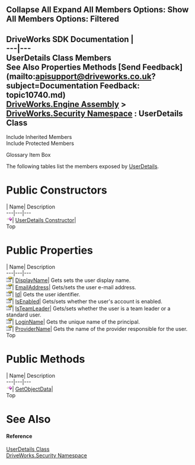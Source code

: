        

 Collapse All Expand All  Members Options: Show All  Members Options: Filtered   
---  
DriveWorks SDK Documentation  |   
---|---  
UserDetails Class Members   
See Also Properties Methods [Send Feedback](mailto:apisupport@driveworks.co.uk?subject=Documentation Feedback: topic10740.md)  
[DriveWorks.Engine Assembly](topic2156.md) > [DriveWorks.Security Namespace](topic10574.md) : UserDetails Class  
---  
  
Include Inherited Members    
Include Protected Members  


Glossary Item Box

The following tables list the members exposed by [UserDetails](topic10740.md).

# Public Constructors

| Name| Description  
---|---|---  
![Public Constructor](dotnetimages/publicConstructor.gif)| [UserDetails Constructor](topic10747.md)|   
Top

# Public Properties

| Name| Description  
---|---|---  
![Public Property](dotnetimages/publicProperty.gif)| [DisplayName](topic10749.md)| Gets sets the user display name.   
![Public Property](dotnetimages/publicProperty.gif)| [EmailAddress](topic10750.md)| Gets/sets the user e-mail address.   
![Public Property](dotnetimages/publicProperty.gif)| [Id](topic10751.md)| Gets the user identifier.   
![Public Property](dotnetimages/publicProperty.gif)| [IsEnabled](topic10752.md)| Gets/sets whether the user's account is enabled.   
![Public Property](dotnetimages/publicProperty.gif)| [IsTeamLeader](topic10753.md)| Gets/sets whether the user is a team leader or a standard user.   
![Public Property](dotnetimages/publicProperty.gif)| [LoginName](topic10754.md)| Gets the unique name of the principal.   
![Public Property](dotnetimages/publicProperty.gif)| [ProviderName](topic10755.md)| Gets the name of the provider responsible for the user.   
Top

# Public Methods

| Name| Description  
---|---|---  
![Public Method](dotnetimages/publicMethod.gif)| [GetObjectData](topic10748.md)|   
Top

# See Also

#### Reference

[UserDetails Class](topic10740.md)   
[DriveWorks.Security Namespace](topic10574.md)


